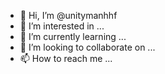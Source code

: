 - 👋 Hi, I’m @unitymanhhf
- 👀 I’m interested in ...
- 🌱 I’m currently learning ...
- 💞️ I’m looking to collaborate on ...
- 📫 How to reach me ...

<!---
unitymanhhf/unitymanhhf is a ✨ special ✨ repository because its `README.md` (this file) appears on your GitHub profile.
You can click the Preview link to take a look at your changes.
--->
